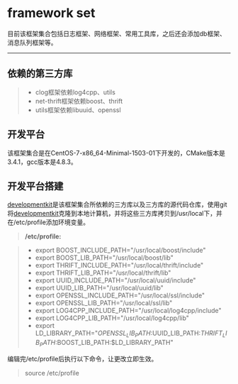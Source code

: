 framework set
===================


目前该框架集合包括日志框架、网络框架、常用工具库，之后还会添加db框架、消息队列框架等。

----------


依赖的第三方库
-------------

> - clog框架依赖log4cpp、utils
> - net-thrift框架依赖boost、thrift
> - utils框架依赖libuuid、openssl

开发平台
-------------

该框架集合是在CentOS-7-x86_64-Minimal-1503-01下开发的，CMake版本是3.4.1，gcc版本是4.8.3。


开发平台搭建
-------------

[developmentkit](https://github.com/chxuan/developmentkit)是该框架集合所依赖的三方库以及三方库的源代码仓库，使用git将[developmentkit](https://github.com/chxuan/developmentkit)克隆到本地计算机，并将这些三方库拷贝到/usr/local下，并在/etc/profile添加环境变量。

> **/etc/profile:**

> - export BOOST_INCLUDE_PATH="/usr/local/boost/include"
> - export BOOST_LIB_PATH="/usr/local/boost/lib"
> - export THRIFT_INCLUDE_PATH="/usr/local/thrift/include"
> - export THRIFT_LIB_PATH="/usr/local/thrift/lib"
> - export UUID_INCLUDE_PATH="/usr/local/uuid/include"
> - export UUID_LIB_PATH="/usr/local/uuid/lib"
> - export OPENSSL_INCLUDE_PATH="/usr/local/ssl/include"
> - export OPENSSL_LIB_PATH="/usr/local/ssl/lib"
> - export LOG4CPP_INCLUDE_PATH="/usr/local/log4cpp/include"
> - export LOG4CPP_LIB_PATH="/usr/local/log4cpp/lib"
> - export LD_LIBRARY_PATH="$OPENSSL_LIB_PATH:$UUID_LIB_PATH:$THRIFT_LIB_PATH:$BOOST_LIB_PATH:$LD_LIBRARY_PATH"

编辑完/etc/profile后执行以下命令，让更改立即生效。
> source /etc/profile